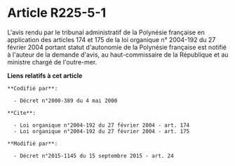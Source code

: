 # Article R225-5-1

L'avis rendu par le tribunal administratif de la Polynésie française en application des articles 174 et 175 de la loi
organique n° 2004-192 du 27 février 2004 portant statut d'autonomie de la Polynésie française est notifié à l'auteur de la
demande d'avis, au haut-commissaire de la République et au ministre chargé de l'outre-mer.

**Liens relatifs à cet article**

	**Codifié par**:

	  - Décret n°2000-389 du 4 mai 2000

	**Cite**:

	  - Loi organique n°2004-192 du 27 février 2004 - art. 174
	  - Loi organique n°2004-192 du 27 février 2004 - art. 175

	**Modifié par**:

	  - Décret n°2015-1145 du 15 septembre 2015 - art. 24
